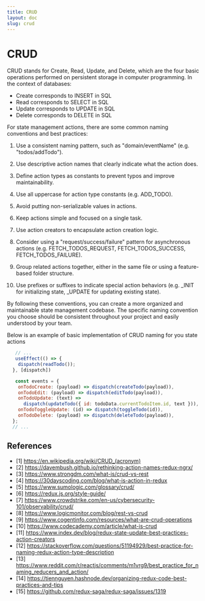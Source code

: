 ```yaml
---
title: CRUD
layout: doc
slug: crud
---
```


# CRUD

CRUD stands for Create, Read, Update, and Delete, which are the four basic operations performed on persistent storage in computer programming. In the context of databases:

* Create corresponds to INSERT in SQL
* Read corresponds to SELECT in SQL  
* Update corresponds to UPDATE in SQL
* Delete corresponds to DELETE in SQL

For state management actions, there are some common naming conventions and best practices:

01. Use a consistent naming pattern, such as "domain/eventName" (e.g. "todos/addTodo").

02. Use descriptive action names that clearly indicate what the action does.

03. Define action types as constants to prevent typos and improve maintainability.

04. Use all uppercase for action type constants (e.g. ADD_TODO).

05. Avoid putting non-serializable values in actions.

06. Keep actions simple and focused on a single task.

07. Use action creators to encapsulate action creation logic.

08. Consider using a "request/success/failure" pattern for asynchronous actions (e.g. FETCH_TODOS_REQUEST, FETCH_TODOS_SUCCESS, FETCH_TODOS_FAILURE).

09. Group related actions together, either in the same file or using a feature-based folder structure.

10. Use prefixes or suffixes to indicate special action behaviors (e.g. _INIT for initializing state, _UPDATE for updating existing state).

By following these conventions, you can create a more organized and maintainable state management codebase. The specific naming convention you choose should be consistent throughout your project and easily understood by your team.

Below is an example of basic implementation of CRUD naming for you state actions

```jsx
   // ...
   useEffect(() => {
    dispatch(readTodo());
  }, [dispatch])

   const events = {
    onTodoCreate: (payload) => dispatch(createTodo(payload)),
    onTodoEdit: (payload) => dispatch(editTodo(payload)),
    onTodoUpdate: (text) =>
      dispatch(updateTodo({ id: todoData.currentTodoItem.id, text })),
    onTodoToggleUpdate: (id) => dispatch(toggleTodo(id)),
    onTodoDelete: (payload) => dispatch(deleteTodo(payload)),
  };
  // ...
  ```

## References
- [1] https://en.wikipedia.org/wiki/CRUD_(acronym)
- [2] https://davembush.github.io/rethinking-action-names-redux-ngrx/
- [3] https://www.strongdm.com/what-is/crud-vs-rest
- [4] https://30dayscoding.com/blog/what-is-action-in-redux
- [5] https://www.sumologic.com/glossary/crud/
- [6] https://redux.js.org/style-guide/
- [7] https://www.crowdstrike.com/en-us/cybersecurity-101/observability/crud/
- [8] https://www.logicmonitor.com/blog/rest-vs-crud
- [9] https://www.cogentinfo.com/resources/what-are-crud-operations
- [10] https://www.codecademy.com/article/what-is-crud
- [11] https://www.index.dev/blog/redux-state-update-best-practices-action-creators
- [12] https://stackoverflow.com/questions/51194929/best-practice-for-naming-redux-action-type-description
- [13] https://www.reddit.com/r/reactjs/comments/m1vrg9/best_practice_for_naming_reducers_and_action/
- [14] https://tiennguyen.hashnode.dev/organizing-redux-code-best-practices-and-tips
- [15] https://github.com/redux-saga/redux-saga/issues/1319